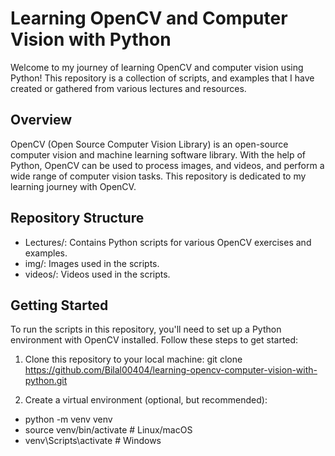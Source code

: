 # Learning OpenCV and Computer Vision with Python

Welcome to my journey of learning OpenCV and computer vision using Python! This repository is a collection of scripts, and examples that I have created or gathered from various lectures and resources.

## Overview
OpenCV (Open Source Computer Vision Library) is an open-source computer vision and machine learning software library. With the help of Python, OpenCV can be used to process images, and videos, and perform a wide range of computer vision tasks. This repository is dedicated to my learning journey with OpenCV.

## Repository Structure
- Lectures/: Contains Python scripts for various OpenCV exercises and examples.
- img/: Images used in the scripts.
- videos/: Videos used in the scripts.


## Getting Started

To run the scripts in this repository, you'll need to set up a Python environment with OpenCV installed. Follow these steps to get started:

1. Clone this repository to your local machine: git clone https://github.com/Bilal00404/learning-opencv-computer-vision-with-python.git

2. Create a virtual environment (optional, but recommended):
- python -m venv venv
- source venv/bin/activate  # Linux/macOS
- venv\Scripts\activate     # Windows
